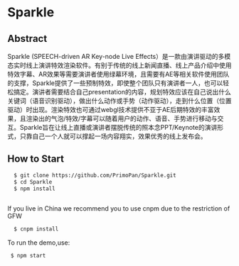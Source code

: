 # Sparkle
## Abstract
Sparkle (SPEECH-driven AR Key-node Live Effects）是一款由演讲驱动的多模态实时线上演讲特效渲染软件。有别于传统的线上新闻直播、线上产品介绍中使用特效字幕、AR效果等需要演讲者使用绿幕环境，且需要有AE等相关软件使用团队的支撑，Sparkle提供了一些预制特效，即使整个团队只有演讲者一人，也可以轻松搞定。演讲者需要结合自己presentation的内容，规划特效应该在自己说出什么关键词（语音识别驱动），做出什么动作或手势（动作驱动），走到什么位置（位置驱动）时出现。渲染特效也可通过webgl技术提供不亚于AE后期特效的丰富效果，且渲染出的气泡/特效/字幕可以随着用户的动作、语音、手势进行移动与交互。Sparkle旨在让线上直播或演讲者摆脱传统的照本念PPT/Keynote的演讲形式，只靠自己一个人就可以撑起一场内容翔实，效果优秀的线上发布会。

## How to Start

```bash
  $ git clone https://github.com/PrimoPan/Sparkle.git
  $ cd Sparkle
  $ npm install
  
```
  If you live in China we recommend you to use cnpm due to the restriction of GFW

```bash
  $ cnpm install
```

To run the demo,use:
```bash
 $ npm start
 ```

